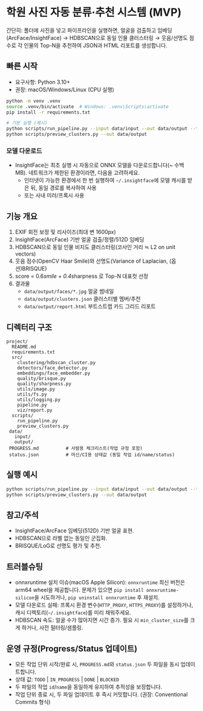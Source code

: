  # 학원 사진 자동 분류·추천 시스템 (MVP)

 간단히: 폴더에 사진을 넣고 파이프라인을 실행하면, 얼굴을 검출하고 임베딩(ArcFace/InsightFace) → HDBSCAN으로 동일 인물 클러스터링 → 웃음/선명도 점수로 각 인물의 Top-N을 추천하여 JSON과 HTML 리포트를 생성합니다.

 ## 빠른 시작

 - 요구사항: Python 3.10+
 - 권장: macOS/Windows/Linux (CPU 실행)

 ```bash
 python -m venv .venv
 source .venv/bin/activate  # Windows: .venv\Scripts\activate
 pip install -r requirements.txt

 # 기본 실행 (예시)
 python scripts/run_pipeline.py --input data/input --out data/output --topk 3 --min-cluster-size 5
 python scripts/preview_clusters.py --out data/output
 ```

 ### 모델 다운로드
 - InsightFace는 최초 실행 시 자동으로 ONNX 모델을 다운로드합니다(~ 수백 MB). 네트워크가 제한된 환경이라면, 다음을 고려하세요.
   - 인터넷이 가능한 환경에서 한 번 실행하여 `~/.insightface`에 모델 캐시를 받은 뒤, 동일 경로를 복사하여 사용
   - 또는 사내 미러/프록시 사용

 ## 기능 개요

 1) EXIF 회전 보정 및 리사이즈(최대 변 1600px)
 2) InsightFace(ArcFace) 기반 얼굴 검출/정렬/512D 임베딩
 3) HDBSCAN으로 동일 인물 비지도 클러스터링(코사인 거리 ≒ L2 on unit vectors)
 4) 웃음 점수(OpenCV Haar Smile)와 선명도(Variance of Laplacian, (옵션)BRISQUE)
 5) score = 0.6*smile + 0.4*sharpness 로 Top-N 대표컷 선정
 6) 결과물
    - `data/output/faces/*.jpg` 얼굴 썸네일
    - `data/output/clusters.json` 클러스터별 멤버/추천
    - `data/output/report.html` 부트스트랩 카드 그리드 리포트

## 디렉터리 구조

 ```
 project/
   README.md
   requirements.txt
   src/
     clustering/hdbscan_cluster.py
     detectors/face_detector.py
     embeddings/face_embedder.py
     quality/brisque.py
     quality/sharpness.py
     utils/image.py
     utils/fs.py
     utils/logging.py
     pipeline.py
     viz/report.py
   scripts/
     run_pipeline.py
     preview_clusters.py
  data/
    input/
    output/
  PROGRESS.md          # 사람용 체크리스트(작업 규정 포함)
  status.json          # 머신/CI용 상태값 (동일 작업 id/name/status)
 ```

 ## 실행 예시

 ```bash
 python scripts/run_pipeline.py --input data/input --out data/output --topk 3 --min-cluster-size 5
 python scripts/preview_clusters.py --out data/output
 ```

## 참고/주석
 - InsightFace/ArcFace 임베딩(512D) 기반 얼굴 표현.
 - HDBSCAN으로 라벨 없는 동일인 군집화.
 - BRISQUE/LoG로 선명도 평가 및 추천.

## 트러블슈팅
 - onnxruntime 설치 이슈(macOS Apple Silicon): `onnxruntime` 최신 버전은 arm64 wheel을 제공합니다. 문제가 있으면 `pip install onnxruntime-silicon`을 시도하거나, `pip uninstall onnxruntime` 후 재설치.
 - 모델 다운로드 실패: 프록시 환경 변수(`HTTP_PROXY`, `HTTPS_PROXY`)를 설정하거나, 캐시 디렉토리(`~/.insightface`)를 미리 채워주세요.
- HDBSCAN 속도: 얼굴 수가 많아지면 시간 증가. 필요 시 `min_cluster_size`를 크게 하거나, 사전 필터링/샘플링.

## 운영 규정(Progress/Status 업데이트)
- 모든 작업 단위 시작/완료 시, `PROGRESS.md`와 `status.json` 두 파일을 동시 업데이트합니다.
- 상태 값: `TODO` | `IN_PROGRESS` | `DONE` | `BLOCKED`
- 두 파일의 작업 `id`/`name`을 동일하게 유지하여 추적성을 보장합니다.
- 작업 단위 종료 시, 두 파일 업데이트 후 즉시 커밋합니다. (권장: Conventional Commits 형식)
